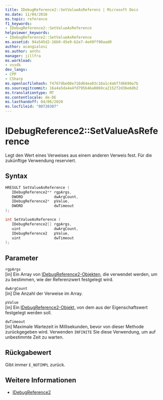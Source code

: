 ```yaml
---
title: IDebugReference2::SetValueAsReferenz | Microsoft Docs
ms.date: 11/04/2016
ms.topic: reference
f1_keywords:
- IDebugReference2::SetValueAsReference
helpviewer_keywords:
- IDebugReference2::SetValueAsReference
ms.assetid: 94a545d2-16b9-45e9-b2e7-4e49ff90aad0
author: acangialosi
ms.author: anthc
manager: jillfra
ms.workload:
- vssdk
dev_langs:
- CPP
- CSharp
ms.openlocfilehash: f4767dbe08e716d64ea03c18a1c4a6f7d6690a7b
ms.sourcegitcommit: 16a4a5da4a4fd795b46a0869ca2152f2d36e6db2
ms.translationtype: MT
ms.contentlocale: de-DE
ms.lasthandoff: 04/06/2020
ms.locfileid: "80720307"
---
```

# <a name="idebugreference2setvalueasreference"></a>IDebugReference2::SetValueAsReference
Legt den Wert eines Verweises aus einem anderen Verweis fest. Für die zukünftige Verwendung reserviert.

## <a name="syntax"></a>Syntax

```cpp
HRESULT SetValueAsReference ( 
   IDebugReference2** rgpArgs,
   DWORD              dwArgCount,
   IDebugReference2*  pValue,
   DWORD              dwTimeout
);
```

```cpp
int SetValueAsReference ( 
   IDebugReference2[] rgpArgs,
   uint               dwArgCount,
   IDebugReference2   pValue,
   uint               dwTimeout
);
```

## <a name="parameters"></a>Parameter
`rgpArgs`\
[in] Ein Array von [IDebugReference2-Objekten,](../../../extensibility/debugger/reference/idebugreference2.md) die verwendet werden, um zu bestimmen, wie der Referenzwert festgelegt wird.

`dwArgCount`\
[in] Die Anzahl der Verweise im Array.

`pValue`\
[in] Ein [IDebugReference2-Objekt,](../../../extensibility/debugger/reference/idebugreference2.md) von dem aus der Eigenschaftswert festgelegt werden soll.

`dwTimeout`\
[in] Maximale Wartezeit in Millisekunden, bevor von dieser Methode zurückgegeben wird. Verwenden `INFINITE` Sie diese Verwendung, um auf unbestimmte Zeit zu warten.

## <a name="return-value"></a>Rückgabewert
 Gibt immer `E_NOTIMPL` zurück.

## <a name="see-also"></a>Weitere Informationen
- [IDebugReference2](../../../extensibility/debugger/reference/idebugreference2.md)
